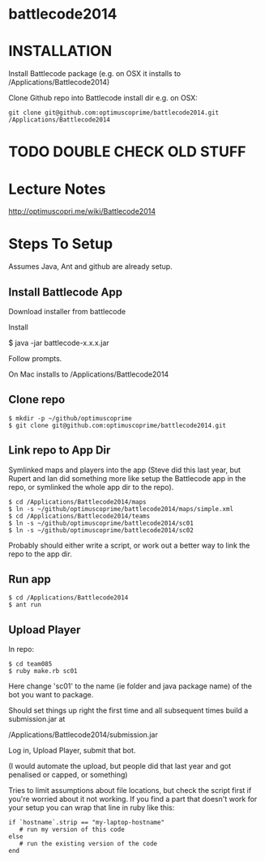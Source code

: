 battlecode2014
==============

INSTALLATION
============

Install Battlecode package (e.g. on OSX it installs to /Applications/Battlecode2014)

Clone Github repo into Battlecode install dir e.g. on OSX:

```
git clone git@github.com:optimuscoprime/battlecode2014.git /Applications/Battlecode2014
```






TODO DOUBLE CHECK OLD STUFF
=========

Lecture Notes
=============

http://optimuscopri.me/wiki/Battlecode2014


Steps To Setup
==============

Assumes Java, Ant and github are already setup.

## Install Battlecode App

Download installer from battlecode

Install

$ java -jar battlecode-x.x.x.jar

Follow prompts.

On Mac installs to /Applications/Battlecode2014

## Clone repo

```
$ mkdir -p ~/github/optimuscoprime
$ git clone git@github.com:optimuscoprime/battlecode2014.git
```

## Link repo to App Dir

Symlinked maps and players into the app
(Steve did this last year, but Rupert and Ian did something more like setup
the Battlecode app in the repo, or symlinked the whole app dir to the repo).

```
$ cd /Applications/Battlecode2014/maps
$ ln -s ~/github/optimuscoprime/battlecode2014/maps/simple.xml
$ cd /Applications/Battlecode2014/teams
$ ln -s ~/github/optimuscoprime/battlecode2014/sc01
$ ln -s ~/github/optimuscoprime/battlecode2014/sc02
```

Probably should either write a script, or work out a better way to link
the repo to the app dir.

## Run app

```
$ cd /Applications/Battlecode2014
$ ant run
```

## Upload Player

In repo:

```
$ cd team085
$ ruby make.rb sc01
```

Here change 'sc01' to the name (ie folder and java package name) of the bot you want to package.

Should set things up right the first time and all subsequent times build a submission.jar at

/Applications/Battlecode2014/submission.jar

Log in, Upload Player, submit that bot.

(I would automate the upload, but people did that last year and got penalised or capped, or something)

Tries to limit assumptions about file locations, but check the script first if you're worried about it not working.
If you find a part that doesn't work for your setup you can wrap that line in ruby like this:

```
if `hostname`.strip == "my-laptop-hostname"
   # run my version of this code
else
   # run the existing version of the code
end
```



